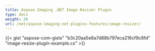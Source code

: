 ```yaml
---
title: Aspose.Imaging .NET Image Resizer Plugin
type: docs
weight: 20
url: /net/aspose-imaging-net-plugins-features/image-resizer/
---
```


{{< gist "aspose-com-gists" "b3c20aa5e8a7d88b797eca216cf9c8fd" "image-resize-plugin-example.cs" >}}
